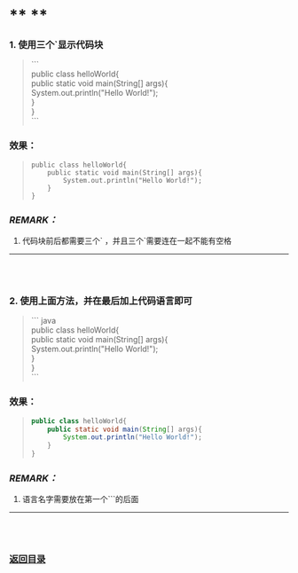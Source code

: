 # **  **

### 1. 使用三个`显示代码块

> \```  
> public class helloWorld{  
>     public static void main(String[] args){  
>         System.out.println("Hello World!");  
>     }     
>}  
> \```

### 效果：

> ```  
> public class helloWorld{  
>     public static void main(String[] args){  
>         System.out.println("Hello World!");  
>     }     
>}  
> ```

### *REMARK：*
1. 代码块前后都需要三个\` ，并且三个`需要连在一起不能有空格

---------
<br><br>


### 2. 使用上面方法，并在最后加上代码语言即可

> \```  java  
> public class helloWorld{  
>     public static void main(String[] args){  
>         System.out.println("Hello World!");  
>     }     
>}  
> \```

### 效果：

> ``` java 
> public class helloWorld{  
>     public static void main(String[] args){  
>         System.out.println("Hello World!");  
>     }     
>}  
> ```

### *REMARK：*
1. 语言名字需要放在第一个\```的后面

---------
<br><br>
###  [返回目录](../README.md)